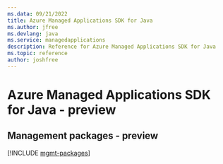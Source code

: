 ```yaml
---
ms.data: 09/21/2022
title: Azure Managed Applications SDK for Java
ms.author: jfree
ms.devlang: java
ms.service: managedapplications
description: Reference for Azure Managed Applications SDK for Java
ms.topic: reference
author: joshfree
---
```

# Azure Managed Applications SDK for Java - preview

## Management packages - preview
[!INCLUDE [mgmt-packages](managed-applications-mgmt-index.md)]